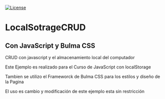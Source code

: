 <a href="https://packagist.org/packages/laravel/framework"><img src="https://poser.pugx.org/laravel/framework/license.svg" alt="License"></a>
# LocalSotrageCRUD 

## Con JavaScript y Bulma CSS

CRUD con javascript y el almacenamiento local del computador

Este Ejemplo es realizado para el Curso de JavaScript con localStorage

Tambien se utilizo el Frameworck de Bulma CSS para los estilos y diseño de la Pagina

El uso es cambio y modificación de este ejemplo esta sin restricción


